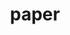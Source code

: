 ---
title: paper
summary: Contains posts related to `paper`
description: Contains posts related to paper
---